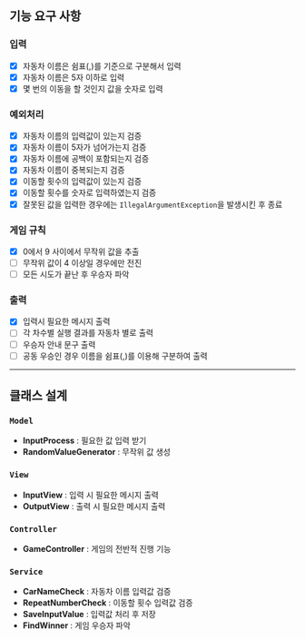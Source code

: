 ## 기능 요구 사항

### 입력
- [x] 자동차 이름은 쉼표(,)를 기준으로 구분해서 입력
- [x] 자동차 이름은 5자 이하로 입력
- [x] 몇 번의 이동을 할 것인지 값을 숫자로 입력

### 예외처리
- [x] 자동차 이름의 입력값이 있는지 검증
- [x] 자동차 이름이 5자가 넘어가는지 검증
- [x] 자동차 이름에 공백이 포함되는지 검증
- [x] 자동차 이름이 중복되는지 검증
- [x] 이동할 횟수의 입력값이 있는지 검증
- [x] 이동할 횟수를 숫자로 입력하였는지 검증
- [x] 잘못된 값을 입력한 경우에는 `IllegalArgumentException`을 발생시킨 후 종료

### 게임 규칙
- [x] 0에서 9 사이에서 무작위 값을 추출
- [ ] 무작위 값이 4 이상일 경우에만 전진
- [ ] 모든 시도가 끝난 후 우승자 파악

### 출력
- [x] 입력시 필요한 메시지 출력
- [ ] 각 차수별 실행 결과를 자동차 별로 출력
- [ ] 우승자 안내 문구 출력
- [ ] 공동 우승인 경우 이름을 쉼표(,)를 이용해 구분하여 출력

---
## 클래스 설계

### `Model`
- **InputProcess** : 필요한 값 입력 받기
- **RandomValueGenerator** : 무작위 값 생성

### `View`
- **InputView** : 입력 시 필요한 메시지 출력
- **OutputView** : 출력 시 필요한 메시지 출력

### `Controller`
- **GameController** : 게임의 전반적 진행 기능

### `Service`
- **CarNameCheck** : 자동차 이름 입력값 검증
- **RepeatNumberCheck** : 이동할 횟수 입력값 검증
- **SaveInputValue** : 입력값 처리 후 저장
- **FindWinner** : 게임 우승자 파악